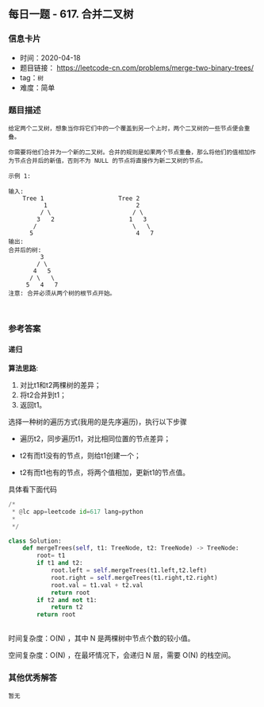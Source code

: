 ## 每日一题 - 617. 合并二叉树 

### 信息卡片

- 时间：2020-04-18
- 题目链接： https://leetcode-cn.com/problems/merge-two-binary-trees/ 
- tag：`树`
- 难度：简单

### 题目描述

```
给定两个二叉树，想象当你将它们中的一个覆盖到另一个上时，两个二叉树的一些节点便会重叠。

你需要将他们合并为一个新的二叉树。合并的规则是如果两个节点重叠，那么将他们的值相加作为节点合并后的新值，否则不为 NULL 的节点将直接作为新二叉树的节点。

示例 1:

输入: 
	Tree 1                     Tree 2                  
          1                         2                             
         / \                       / \                            
        3   2                     1   3                        
       /                           \   \                      
      5                             4   7                  
输出: 
合并后的树:
	     3
	    / \
	   4   5
	  / \   \ 
	 5   4   7
注意: 合并必须从两个树的根节点开始。

 
```



### 参考答案

#### 递归

**算法思路**:

1. 对比t1和t2两棵树的差异；
2. 将t2合并到t1；
3. 返回t1。

 选择一种树的遍历方式(我用的是先序遍历)，执行以下步骤
 
 - 遍历t2，同步遍历t1，对比相同位置的节点差异；
 
 - t2有而t1没有的节点，则给t1创建一个；
 
 - t2有而t1也有的节点，将两个值相加，更新t1的节点值。
 

具体看下面代码

```python
/*
 * @lc app=leetcode id=617 lang=python
 *
 */

class Solution:
    def mergeTrees(self, t1: TreeNode, t2: TreeNode) -> TreeNode:
        root= t1
        if t1 and t2:
            root.left = self.mergeTrees(t1.left,t2.left)
            root.right = self.mergeTrees(t1.right,t2.right)
            root.val = t1.val + t2.val
            return root
        if t2 and not t1:
            return t2
        return root
		
```

时间复杂度：O(N) ，其中 N 是两棵树中节点个数的较小值。

空间复杂度：O(N) ，在最坏情况下，会递归 N 层，需要 O(N) 的栈空间。
 

### 其他优秀解答

```
暂无
```



